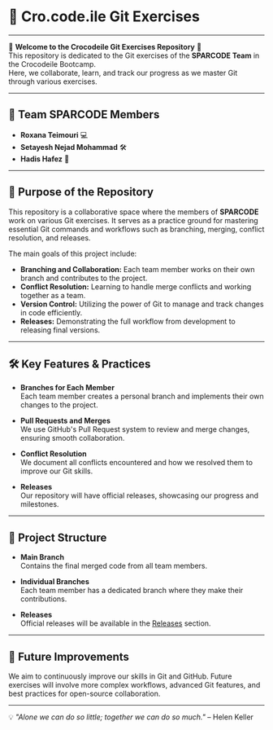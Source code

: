 # 🐊 Cro.code.ile Git Exercises

---

🌟 **Welcome to the Crocodeile Git Exercises Repository** 🌟  
This repository is dedicated to the Git exercises of the **SPARCODE Team** in the Crocodeile Bootcamp.  
Here, we collaborate, learn, and track our progress as we master Git through various exercises.

---

## 👥 Team SPARCODE Members

- **Roxana Teimouri** 💻
- **Setayesh Nejad Mohammad** 🛠️
- **Hadis Hafez** 🎨

---

## 🚀 Purpose of the Repository

This repository is a collaborative space where the members of **SPARCODE** work on various Git exercises. It serves as a practice ground for mastering essential Git commands and workflows such as branching, merging, conflict resolution, and releases. 

The main goals of this project include:

- **Branching and Collaboration:** Each team member works on their own branch and contributes to the project.
- **Conflict Resolution:** Learning to handle merge conflicts and working together as a team.
- **Version Control:** Utilizing the power of Git to manage and track changes in code efficiently.
- **Releases:** Demonstrating the full workflow from development to releasing final versions.

---

## 🛠️ Key Features & Practices

- **Branches for Each Member**  
  Each team member creates a personal branch and implements their own changes to the project.
  
- **Pull Requests and Merges**  
  We use GitHub's Pull Request system to review and merge changes, ensuring smooth collaboration.

- **Conflict Resolution**  
  We document all conflicts encountered and how we resolved them to improve our Git skills.

- **Releases**  
  Our repository will have official releases, showcasing our progress and milestones.

---

## 📜 Project Structure

- **Main Branch**  
  Contains the final merged code from all team members.
  
- **Individual Branches**  
  Each team member has a dedicated branch where they make their contributions.

- **Releases**  
  Official releases will be available in the [Releases](../../releases) section.

---

## 🎯 Future Improvements

We aim to continuously improve our skills in Git and GitHub. Future exercises will involve more complex workflows, advanced Git features, and best practices for open-source collaboration.

---

💡 *"Alone we can do so little; together we can do so much."* – Helen Keller
